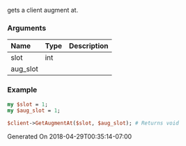 gets a client augment at.
### Arguments
**Name**|**Type**|**Description**
:---|:---|:---
slot|int|
aug_slot||

### Example

```perl
my $slot = 1;
my $aug_slot = 1;

$client->GetAugmentAt($slot, $aug_slot); # Returns void
```


Generated On 2018-04-29T00:35:14-07:00